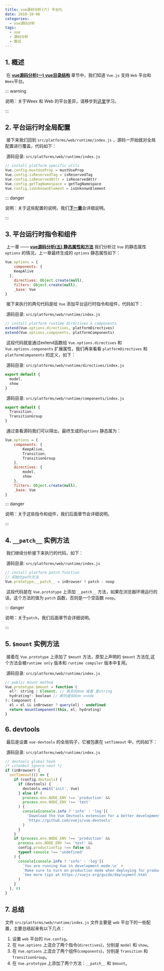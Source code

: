 ```yaml
---
title: vue源码分析(六) 平台化
date: 2018-10-06
categories:
  - vue源码分析
tags: 
  - vue
  - 源码分析
  - 面试
---
```


## 1. 概述

​	在 [**vue源码分析(一) vue目录结构**](https://lotosv2010.github.io/view/vue/2018/10010800.html) 章节中，我们知道 `Vue.js`  支持 `Web` 平台和 `Weex`平台。

::: warning

说明：关于Weex 和 Web 的平台差异，请移步到[这里]([https://weex.apache.org/zh/guide/platform-difference.html#weex-%E7%8E%AF%E5%A2%83%E4%B8%AD%E6%B2%A1%E6%9C%89-dom](https://weex.apache.org/zh/guide/platform-difference.html#weex-环境中没有-dom))学习。

:::

## 2. 平台运行时全局配置

​	接下来我们回到 `src/platforms/web/runtime/index.js` ，源码一开始就对全局配置进行覆盖，代码如下： 

​	源码目录: `src/platforms/web/runtime/index.js`

```js
// install platform specific utils
Vue.config.mustUseProp = mustUseProp
Vue.config.isReservedTag = isReservedTag
Vue.config.isReservedAttr = isReservedAttr
Vue.config.getTagNamespace = getTagNamespace
Vue.config.isUnknownElement = isUnknownElement
```

::: danger

说明：关于这些配置的说明，我们[**下一章**](https://lotosv2010.github.io/view/vue/2018/10070800.html)会详细说明。

:::

## 3. 平台运行时指令和组件

​	上一章 —— [**vue源码分析(五) 静态属性和方法**](https://lotosv2010.github.io/view/vue/2018/10050800.html#_2-7-options) 我们分析过 `Vue` 的静态属性 `options` 的情况，上一章最终生成的 `options` 静态属性如下：

```js
Vue.options = {
	components: {
    KeepAlive
  },
	directives: Object.create(null),
	filters: Object.create(null),
	_base: Vue
}
```

​	接下来执行的两句代码是给 `Vue` 添加平台运行时指令和组件，代码如下：

​	源码目录: `src/platforms/web/runtime/index.js`

```js
// install platform runtime directives & components
extend(Vue.options.directives, platformDirectives)
extend(Vue.options.components, platformComponents)
```

​	这段代码就是通过extend函数给 `Vue.options.directives` 和 `Vue.options.components` 扩展属性，我们再来看看 `platformDirectives`  和 `platformComponents` 的定义，如下：

​	源码目录: `src/platforms/web/runtime/directives/index.js`

```js
export default {
  model,
  show
}
```

​	源码目录: `src/platforms/web/runtime/components/index.js`

```js
export default {
  Transition,
  TransitionGroup
}
```

​	通过查看源码我们可以得出，最终生成的`options` 静态属为：

```js
Vue.options = {
	components: {
		KeepAlive,
		Transition,
		TransitionGroup
	},
	directives: {
		model,
		show
	},
	filters: Object.create(null),
	_base: Vue
}
```

::: danger

说明：关于这些指令和组件，我们后面章节会详细说明。

:::

## 4. `__patch__` 实例方法

​	我们继续分析接下来执行的代码，如下：

​	源码目录: `src/platforms/web/runtime/index.js`

```js
// install platform patch function
// 初始化path方法
Vue.prototype.__patch__ = inBrowser ? patch : noop
```

​	这段代码是在 `Vue.prototype` 上添加 `__patch__` 方法，如果在浏览器环境运行的话，这个方法的值为 `patch` 函数，否则是一个空函数 `noop`。

::: danger

说明：关于`patch`，我们后面章节会详细说明。

:::

## 5. `$mount` 实例方法

​	接着在 `Vue.prototype` 上添加了 `$mount` 方法，原型上声明的 `$mount` 方法在,这个方法会被`runtime only` 版本和 `runtime compiler` 版本中复用。

​	源码目录: `src/platforms/web/runtime/index.js`

```js
// public mount method
Vue.prototype.$mount = function (
  el?: string | Element, // 真实的dom 或者 是string
  hydrating?: boolean // 新的虚拟dom vnode
): Component {
  el = el && inBrowser ? query(el) : undefined
  return mountComponent(this, el, hydrating)
}
```

## 6. **devtools**

​	最后是设置 `vue-devtools` 的全局钩子，它被包裹在 `setTimeout` 中，代码如下：

​	源码目录: `src/platforms/web/runtime/index.js`

```js
// devtools global hook
/* istanbul ignore next */
if (inBrowser) {
  setTimeout(() => {
    if (config.devtools) {
      if (devtools) {
        devtools.emit('init', Vue)
      } else if (
        process.env.NODE_ENV !== 'production' &&
        process.env.NODE_ENV !== 'test'
      ) {
        console[console.info ? 'info' : 'log'](
          'Download the Vue Devtools extension for a better development experience:\n' +
          'https://github.com/vuejs/vue-devtools'
        )
      }
    }
    if (process.env.NODE_ENV !== 'production' &&
      process.env.NODE_ENV !== 'test' &&
      config.productionTip !== false &&
      typeof console !== 'undefined'
    ) {
      console[console.info ? 'info' : 'log'](
        `You are running Vue in development mode.\n` +
        `Make sure to turn on production mode when deploying for production.\n` +
        `See more tips at https://vuejs.org/guide/deployment.html`
      )
    }
  }, 0)
}
```

## 7. 总结

 文件 `src/platforms/web/runtime/index.js` 文件主要是 `web` 平台下的一些配置，主要总结起来有以下几点：

1. 设置 `web` 平台的 `Vue.config`。
2. 在 `Vue.options` 上混合了两个指令(`directives`)，分别是 `model` 和 `show`。
3. 在 `Vue.options` 上混合了两个组件(`components`)，分别是 `Transition` 和 `TransitionGroup`。
4. 在 `Vue.prototype` 上添加了两个方法：`__patch__` 和 `$mount`。



​	